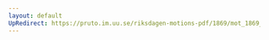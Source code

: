 ```yaml
---
layout: default
UpRedirect: https://pruto.im.uu.se/riksdagen-motions-pdf/1869/mot_1869__fk__50/mot_1869__fk__50-001.pdf
---
```


